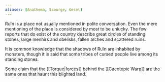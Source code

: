 ```yaml
---
aliases: [Anathema, Scourge, Gesel]
---
```

Ruïn is a place not usually mentioned in polite conversation. Even the mere mentioning of the place is considered by most to be unlucky. The few reports that do exist of the country describe great circles of standing stones, large menhirs and obelisks, fallen arches and scattered ruins.

It is common knowledge that the shadows of Ruïn are inhabited by monsters, though it is said that some tribes of cursed people live among its standing stones.

Some claim that the [[Torque|forces]] behind the [[Cacotopic Warp]] are the same ones that haunt this blighted land.